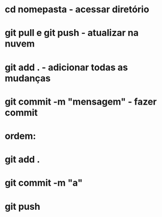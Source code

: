 # cd nomepasta - acessar diretório
# git pull e git push - atualizar na nuvem
# git add . - adicionar todas as mudanças
# git commit -m "mensagem" - fazer commit
# ordem:
# git add .
# git commit -m "a"
# git push
